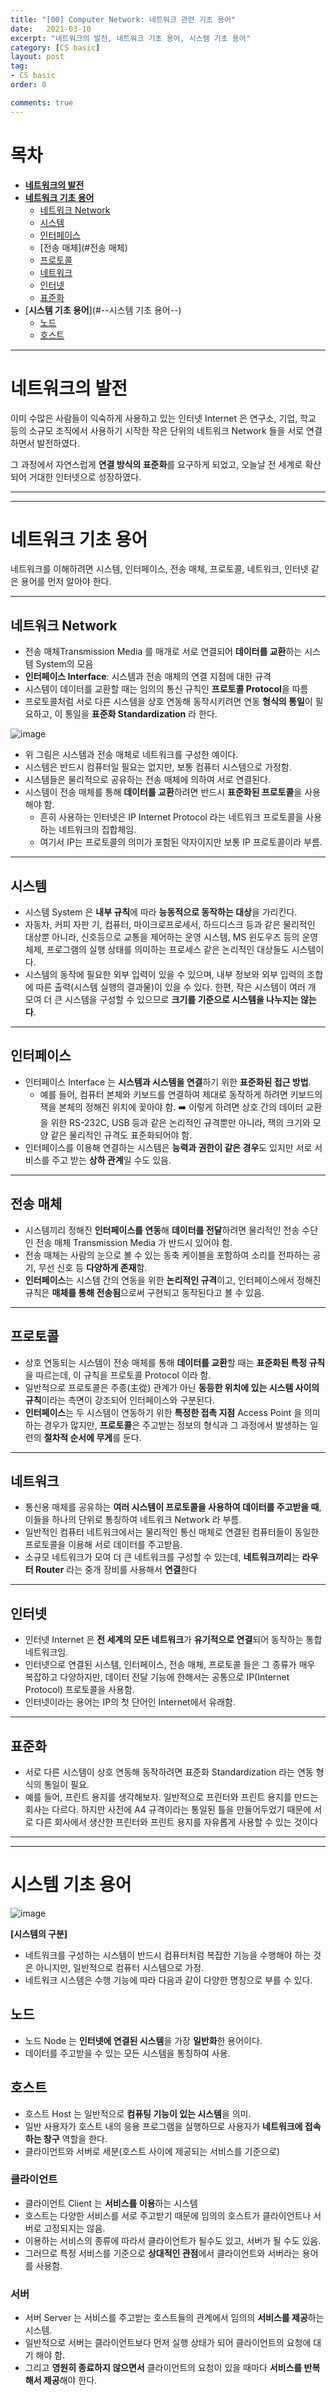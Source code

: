 ```yaml
---
title: "[00] Computer Network: 네트워크 관련 기초 용어"
date:   2021-03-10
excerpt: "네트워크의 발전, 네트워크 기초 용어, 시스템 기초 용어"
category: [CS basic]
layout: post
tag:
- CS basic
order: 0

comments: true
---
```


# 목차
- [**네트워크의 발전**](#--네트워크의-발전--)
- [**네트워크 기초 용어**](#--네트워크-기초-용어--)
  * [네트워크 Network](#네트워크-network)
  * [시스템](#시스템)
  * [인터페이스](#인터페이스)
  * [전송 매체](#전송 매체)
  * [프로토콜](#프로토콜)
  * [네트워크](#네트워크)
  * [인터넷](#인터넷)
  * [표준화](#표준화)
- [**시스템 기초 용어**](#--시스템 기초 용어--)
  * [노드](#노드)
  * [호스트](#호스트)





----

# **네트워크의 발전**
이미 수많은 사람들이 익숙하게 사용하고 있는 인터넷 Internet 은 연구소, 기업, 학교 등의 소규모 조직에서 사용하기 시작한 작은 단위의 네트워크 Network 들을 서로 연결하면서 발전하였다.

그 과정에서 자연스럽게 **연결 방식의 표준화**를 요구하게 되었고, 오늘날 전 세계로 확산되어 거대한 인터넷으로 성장하였다.

----
-----

# **네트워크 기초 용어**
네트워크를 이해하려면 시스템, 인터페이스, 전송 매체, 프로토콜, 네트워크, 인터넷 같은 용어를 먼저 알아야 한다.   


---


## 네트워크 Network    
* 전송 매체Transmission Media 를 매개로 서로 연결되어 **데이터를 교환**하는 시스템 System의 모음         
* **인터페이스 Interface**: 시스템과 전송 매체의 연결 지점에 대한 규격             
* 시스템이 데이터를 교환할 때는 임의의 통신 규칙인 **프로토콜 Protocol**을 따름      
* 프로토콜처럼 서로 다른 시스템을 상호 연동해 동작시키려면 연동 **형식의 통일**이 필요하고, 이 통일을 **표준화 Standardization** 라 한다.    

![image](https://user-images.githubusercontent.com/76824611/162695853-e9fddb1d-9177-4d3b-87c6-0c6890494e2e.png)   
* 위 그림은 시스템과 전송 매체로 네트워크를 구성한 예이다.     
* 시스템은 반드시 컴퓨터일 필요는 없지만, 보통 컴퓨터 시스템으로 가정함.         
* 시스템들은 물리적으로 공유하는 전송 매체에 의하여 서로 연결된다.     
* 시스템이 전송 매체를 통해 **데이터를 교환**하려면 반드시 **표준화된 프로토콜**을 사용해야 함.     
    * 흔히 사용하는 인터넷은 IP Internet Protocol 라는 네트워크 프로토콜을 사용하는 네트워크의 집합체임.      
    * 여기서 IP는 프로토콜의 의미가 포함된 약자이지만 보통 IP 프로토콜이라 부름.    


----


## 시스템 
* 시스템 System 은 **내부 규칙**에 따라 **능동적으로 동작하는 대상**을 가리킨다.    
* 자동차, 커피 자판 기, 컴퓨터, 마이크로프로세서, 하드디스크 등과 같은 물리적인 대상뿐 아니라, 신호등으로 교통을 제어하는 운영 시스템, MS 윈도우즈 등의 운영체제, 프로그램의 실행 상태를 의미하는 프로세스 같은 논리적인 대상들도 시스템이다.        
* 시스템의 동작에 필요한 외부 입력이 있을 수 있으며, 내부 정보와 외부 입력의 조합에 따른 출력(시스템 실행의 결과물)이 있을 수 있다. 한편, 작은 시스템이 여러 개 모여 더 큰 시스템을 구성할 수 있으므로 **크기를 기준으로 시스템을 나누지는 않는다**.      


----




## 인터페이스      
* 인터페이스 Interface 는 **시스템과 시스템을 연결**하기 위한 **표준화된 접근 방법**.     
  * 예를 들어, 컴퓨터 본체와 키보드를 연결하여 제대로 동작하게 하려면 키보드의 잭을 본체의 정해진 위치에 꽂아야 함. ➡️ 이렇게 하려면 상호 간의 데이터 교환을 위한 RS-232C, USB 등과 같은 논리적인 규격뿐만 아니라, 잭의 크기와 모양 같은 물리적인 규격도 표준화되어야 함.     
* 인터페이스를 이용해 연결하는 시스템은 **능력과 권한이 같은 경우**도 있지만 서로 서비스를 주고 받는 **상하 관계**일 수도 있음. 



 ----
 

## 전송 매체   
* 시스템끼리 정해진 **인터페이스를 연동**해 **데이터를 전달**하려면 물리적인 전송 수단인 전송 매체 Transmission Media 가 반드시 있어야 함.   
* 전송 매체는 사람의 눈으로 볼 수 있는 동축 케이블을 포함하여 소리를 전파하는 공기, 무선 신호 등 **다양하게 존재**함.    
* **인터페이스**는 시스템 간의 연동을 위한 **논리적인 규격**이고, 인터페이스에서 정해진 규칙은 **매체를 통해 전송됨**으로써 구현되고 동작된다고 볼 수 있음.    


----



## 프로토콜
* 상호 연동되는 시스템이 전송 매체를 통해 **데이터를 교환**할 때는 **표준화된 특정 규칙**을 따르는데, 이 규칙을 프로토콜 Protocol 이라 함.     
* 일반적으로 프로토콜은 주종(主從) 관계가 아닌 **동등한 위치에 있는 시스템 사이의 규칙**이라는 측면이 강조되어 인터페이스와 구분된다.      
* **인터페이스**는 두 시스템이 연동하기 위한 **특정한 접촉 지점** Access Point 을 의미하는 경우가 많지만, **프로토콜**은 주고받는 정보의 형식과 그 과정에서 발생하는 일련의 **절차적 순서에 무게**를 둔다.

---

## 네트워크
* 통신용 매체를 공유하는 **여러 시스템이 프로토콜을 사용하여 데이터를 주고받을 때**, 이들을 하나의 단위로 통칭하여 네트워크 Network 라 부름.     
* 일반적인 컴퓨터 네트워크에서는 물리적인 통신 매체로 연결된 컴퓨터들이 동일한 프로토콜을 이용해 서로 데이터를 주고받음.    
* 소규모 네트워크가 모여 더 큰 네트워크를 구성할 수 있는데, **네트워크끼리**는 **라우터 Router** 라는 중개 장비를 사용해서 **연결**한다


---


## 인터넷
* 인터넷 Internet 은 **전 세계의 모든 네트워크**가 **유기적으로 연결**되어 동작하는 통합 네트워크임.      
* 인터넷으로 연결된 시스템, 인터페이스, 전송 매체, 프로토콜 들은 그 종류가 매우 복잡하고 다양하지만, 데이터 전달 기능에 한해서는 공통으로 IP(Internet Protocol) 프로토콜을 사용함.     
* 인터넷이라는 용어는 IP의 첫 단어인 Internet에서 유래함.

----

## 표준화
* 서로 다른 시스템이 상호 연동해 동작하려면 표준화 Standardization 라는 연동 형식의 통일이 필요.     
* 예를 들어, 프린트 용지를 생각해보자. 일반적으로 프린터와 프린트 용지를 만드는 회사는 다르다. 하지만 사전에 A4 규격이라는 통일된 틀을 만들어두었기 때문에 서로 다른 회사에서 생산한 프린터와 프린트 용지를 자유롭게 사용할 수 있는 것이다   


----
-----



# **시스템 기초 용어**
![image](https://user-images.githubusercontent.com/76824611/162695853-e9fddb1d-9177-4d3b-87c6-0c6890494e2e.png)  

**[시스템의 구분]**    
* 네트워크를 구성하는 시스템이 반드시 컴퓨터처럼 복잡한 기능을 수행해야 하는 것은 아니지만, 일반적으로 컴퓨터 시스템으로 가정.    
* 네트워크 시스템은 수행 기능에 따라 다음과 같이 다양한 명칭으로 부를 수 있다.


## 노드
* 노드 Node 는 **인터넷에 연결된 시스템**을 가장 **일반화**한 용어이다.    
* 데이터를 주고받을 수 있는 모든 시스템을 통칭하여 사용.


## 호스트
* 호스트 Host 는 일반적으로 **컴퓨팅 기능이 있는 시스템**을 의미.          
* 일반 사용자가 호스트 내의 응용 프로그램을 실행하므로 사용자가 **네트워크에 접속하는 창구** 역할을 한다.   
* 클라이언트와 서버로 세분(호스트 사이에 제공되는 서비스를 기준으로)     

### 클라이언트    
* 클라이언트 Client 는 **서비스를 이용**하는 시스템      
* 호스트는 다양한 서비스를 서로 주고받기 때문에 임의의 호스트가 클라이언트나 서버로 고정되지는 않음.    
* 이용하는 서비스의 종류에 따라서 클라이언트가 될수도 있고, 서버가 될 수도 있음.     
* 그러므로 특정 서비스를 기준으로 **상대적인 관점**에서 클라이언트와 서버라는 용어를 사용함.   


### 서버           
* 서버 Server 는 서비스를 주고받는 호스트들의 관계에서 임의의 **서비스를 제공**하는 시스템.     
* 일반적으로 서버는 클라이언트보다 먼저 실행 상태가 되어 클라이언트의 요청에 대기 해야 함.     
* 그리고 **영원히 종료하지 않으면서** 클라이언트의 요청이 있을 때마다 **서비스를 반복해서 제공**해야 한다.


